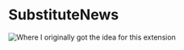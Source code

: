 SubstituteNews
==============

![Where I originally got the idea for this extension](http://imgs.xkcd.com/comics/substitutions.png "xkcd Comic")

